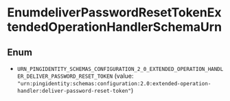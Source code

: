 

# EnumdeliverPasswordResetTokenExtendedOperationHandlerSchemaUrn

## Enum


* `URN_PINGIDENTITY_SCHEMAS_CONFIGURATION_2_0_EXTENDED_OPERATION_HANDLER_DELIVER_PASSWORD_RESET_TOKEN` (value: `"urn:pingidentity:schemas:configuration:2.0:extended-operation-handler:deliver-password-reset-token"`)



